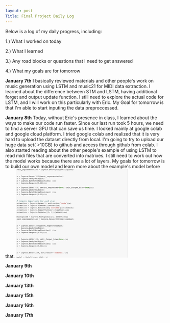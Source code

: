 ```yaml
---
layout: post
Title: Final Project Daily Log
---
```


Below is a log of my daily progress, including:

1.) What I worked on today

2.) What I learned

3.) Any road blocks or questions that I need to get answered

4.) What my goals are for tomorrow

**January 7th**
I basically reviewed materials and other people's work on music generation using LSTM and music21 for MIDI data extraction. I learned about the difference between STM and LSTM, having additional forget and output update function. I still need to explore the actual code for LSTM, and I will work on this particularly with Eric. My Goal for tomorrow is that I'm able to start inputing the data preproccessed.

**January 8th**
Today, without Eric's presence in class, I learned about the ways to make our code run faster. SInce our last run took 5 hours, we need to find a server GPU that can save us time. I looked mainly at google colab and google cloud platform. I tried google colab and realized that it is very hard to upload the dataset directly from local. I'm going to try to upload our huge data set( >10GB) to github and access through github from colab. I also started reading about the other people's example of using LSTM to read midi files that are converted into matrixes. I still need to work out how the model works because there are a lot of layers. My goals for tomorrow is to build our own model and learn more about the example's model before that.
<img src="/images/code.png" width="350"/> 

**January 9th**

**January 10th**

**January 13th**

**January 15th**

**January 16th**

**January 17th**